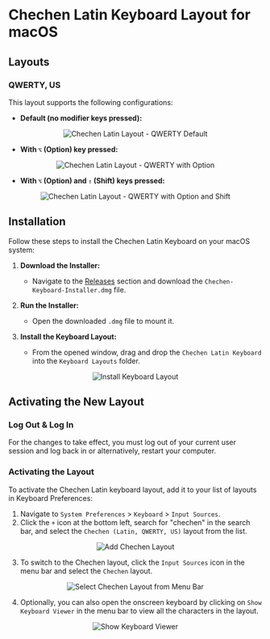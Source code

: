 # Chechen Latin Keyboard Layout for macOS

## Layouts
### QWERTY, US

This layout supports the following configurations:

- **Default (no modifier keys pressed):**
<p align="center">
   <img src="https://i.imgur.com/HcODjGv.png" alt="Chechen Latin Layout - QWERTY Default"/>
</p>

- **With `⌥` (Option) key pressed:**
<p align="center">
   <img src="https://i.imgur.com/Ml48OxR.png" alt="Chechen Latin Layout - QWERTY with Option"/>
</p>

- **With `⌥` (Option) and `⇧` (Shift) keys pressed:**
<p align="center">
   <img src="https://i.imgur.com/zMVq90T.png" alt="Chechen Latin Layout - QWERTY with Option and Shift"/>
</p>


## Installation
Follow these steps to install the Chechen Latin Keyboard on your macOS system:

1. **Download the Installer:**
   - Navigate to the [Releases](https://github.com/chechen-language/chechen-latin-keyboard-macos/releases) section and download the `Chechen-Keyboard-Installer.dmg` file.

2. **Run the Installer:**
   - Open the downloaded `.dmg` file to mount it.

3. **Install the Keyboard Layout:**
   - From the opened window, drag and drop the `Chechen Latin Keyboard` into the `Keyboard Layouts` folder.

<p align="center">
   <img src="https://i.imgur.com/LC6l4nU.png" alt="Install Keyboard Layout"/>
</p>

## Activating the New Layout

### Log Out & Log In
For the changes to take effect, you must log out of your current user session and log back in or alternatively, restart your computer.

### Activating the Layout
To activate the Chechen Latin keyboard layout, add it to your list of layouts in Keyboard Preferences:

1. Navigate to `System Preferences` > `Keyboard` > `Input Sources`.
2. Click the `+` icon at the bottom left, search for "chechen" in the search bar, and select the `Chechen (Latin, QWERTY, US)` layout from the list.

<p align="center">
   <img src="https://i.imgur.com/lE2Hwlm.png" alt="Add Chechen Layout"/>
</p>

3. To switch to the Chechen layout, click the `Input Sources` icon in the menu bar and select the `Chechen` layout.

<p align="center">
   <img src="https://i.imgur.com/Sq09KNL.png" alt="Select Chechen Layout from Menu Bar"/>
</p>

4. Optionally, you can also open the onscreen keyboard by clicking on `Show Keyboard Viewer` in the menu bar to view all the characters in the layout.

<p align="center">
   <img src="https://i.imgur.com/NtR4bDa.png" alt="Show Keyboard Viewer"/>
</p>
